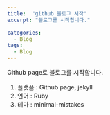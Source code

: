 ```yaml
---
title:  "github 블로그 시작"
excerpt: "블로그를 시작합니다."

categories:
  - Blog
tags:
  - Blog
---
```


Github page로 블로그를 시작합니다.

1. 플랫폼 : Github page, jekyll
2. 언어 : Ruby
3. 테마 : minimal-mistakes
